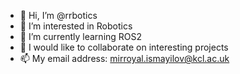 - 👋 Hi, I’m @rrbotics
- 👀 I’m interested in Robotics
- 🌱 I’m currently learning ROS2
- 💞️ I would like to collaborate on interesting projects
- 📫 My email address: mirroyal.ismayilov@kcl.ac.uk

<!---
RRbotics/RRbotics is a ✨ special ✨ repository because its `README.md` (this file) appears on your GitHub profile.
You can click the Preview link to take a look at your changes.
--->
